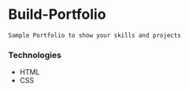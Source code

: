 # Build-Portfolio
```
Sample Portfolio to show your skills and projects
```
### Technologies 
* HTML
* CSS

